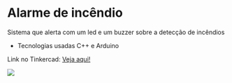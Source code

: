 # Alarme de incêndio

Sistema que alerta com um led e um buzzer sobre a detecção de incêndios

- Tecnologias usadas C++ e Arduino
 
Link no Tinkercad: <a href="https://www.tinkercad.com/things/4a3W4yFwCp9-alarme-de-incendio/editel?returnTo=%2Fdashboard&sharecode=nOZegsxz8Bklk2FbnR2pirCnUoaMDixFlx5F-1QRU-4">Veja aqui!</a>

<img src='https://i.postimg.cc/VNwRBpz9/arduino.png'/>


